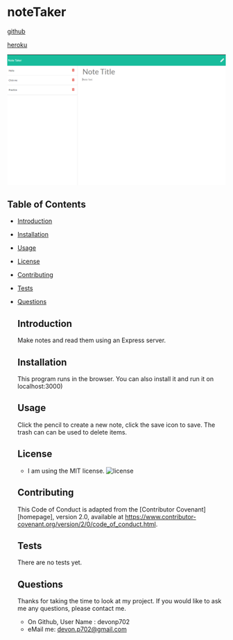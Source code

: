 # noteTaker

  [github](https://github.com/devonp702/noteTaker)

  [heroku](https://notepalace.herokuapp.com/)

  ![Include a screenshot](screenshot.png)

  ## Table of Contents
* [Introduction](#introduction)
* [Installation](#installation)
* [Usage](#usage)
* [License](#license)
* [Contributing](#contributing)
* [Tests](#tests)
* [Questions](#questions)

  ## Introduction
  Make notes and read them using an Express server.

  ## Installation
  This program runs in the browser. You can also install it and run it on localhost:3000)

  ## Usage
  Click the pencil to create a new note, click the save icon to save. The trash can can be used to delete items.
  ## License
  
  * I am using the MIT license. 
  ![license](https://img.shields.io/badge/license-MIT-green)
  
  ## Contributing
  This Code of Conduct is adapted from the [Contributor Covenant][homepage],
  version 2.0, available at
  https://www.contributor-covenant.org/version/2/0/code_of_conduct.html.
  ## Tests
  There are no tests yet.
  ## Questions
  Thanks for taking the time to look at my project.
  If you would like to ask me any questions, please contact me.
  * On Github, User Name : devonp702
  * eMail me: devon.p702@gmail.com
